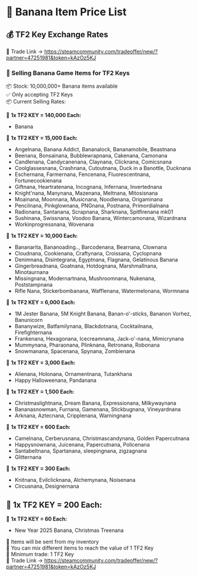# 🎯 Banana Item Price List  
## 💰 TF2 Key Exchange Rates

🔗 Trade Link → https://steamcommunity.com/tradeoffer/new/?partner=47251981&token=kAzOz5KJ

### 🎯 Selling Banana Game Items for TF2 Keys  
📦 Stock: 10,000,000+ Banana items available  
✅ Only accepting TF2 Keys  
📦 Current Selling Rates:

🔸 **1x TF2 KEY = 140,000 Each:**  
- Banana

🔸 **1x TF2 KEY = 15,000 Each:**  
- Angelnana, Banana Addict, Bananalock, Bananamobile, Beastnana  
- Beenana, Bonsainana, Bubblewrapnana, Cakenana, Camonana  
- Candlenana, Candycanenana, Claynana, Clicknana, Comicsnana  
- Coolglassesnana, Crashnana, Cutoutnana, Duck in a Banottle, Ducknana  
- Eschernana, Farmernana, Fencenana, Fluorescentnana, Fortunecookienana  
- Giftnana, Heartratenana, Incognana, Infernana, Invertednana  
- Knight'nana, Manynana, Mazenana, Meltnana, Mitosisnana  
- Moainana, Moonnana, Musicnana, Noodlenana, Origaminana  
- Pencilnana, Pinkglownana, PNGnana, Postnana, Primordialnana  
- Radionana, Santanana, Scrapnana, Sharknana, Spitfirenana mk01  
- Sushinana, Swissnana, Voodoo Banana, Wintercamonana, Wizardnana  
- Workinprogressnana, Wovenana

🔸 **1x TF2 KEY = 10,000 Each:**  
- Bananarita, Bananoading.., Barcodenana, Bearnana, Clownana  
- Cloudnana, Cookienana, Craftynana, Croissana, Cyclopnana  
- Denimnana, Disintegrana, Egyptnana, Flagnana, Gelatinous Banana  
- Gingerbreadnana, Goatnana, Hotdognana, Marshmallnana, Minotaurnana  
- Missingnana, Modernartnana, Mushroomnana, Nukenana, Poststampnana  
- Rifle Nana, Stickerbombanana, Wafflenana, Watermelonana, Wormnana

🔸 **1x TF2 KEY = 6,000 Each:**  
- 1M Jester Banana, 5M Knight Banana, Banan-o'-sticks, Bananon Vorhez, Banunicorn  
- Bananywize, Batfamilynana, Blackdotnana, Cocktailnana, Firefighternana  
- Frankenana, Hexagonana, Icecreamnana, Jack-o'-nana, Mimicrynana  
- Mummynana, Pharaonana, Plinknana, Retronana, Robonana  
- Snowmanana, Spacenana, Spynana, Zombienana

🔸 **1x TF2 KEY = 3,000 Each:**  
- Alienana, Holonana, Ornamentnana, Tutankhana
- Happy Halloweenana, Pandanana

🔸 **1x TF2 KEY = 1,500 Each:**  
- Christmaslightnana, Dream Banana, Expressionana, Milkywaynana
- Bananasnowman, Furnana, Gamenana, Stickbugnana, Vineyardnana
- Arknana, Aztecnana, Cripplenana, Warningnana

🔸 **1x TF2 KEY = 600 Each:**  
- Camelnana, Cerberusnana, Christmascandynana, Golden Papercutnana  
- Happysnownana, Juicenana, Papercutnana, Policenana  
- Santabeltnana, Spartanana, sleepingnana, zigzagnana
- Glitternana

🔸 **1x TF2 KEY = 300 Each:**  
- Knitnana, Evilclicknana, Alchemynana, Noisenana
- Circusnana, Designernana

🔸 **1x TF2 KEY = 200 Each:**  
- 

🔸 **1x TF2 KEY = 60 Each:**  
- New Year 2025 Banana, Christmas Treenana

💼 Items will be sent from my inventory  
📌 You can mix different items to reach the value of 1 TF2 Key  
📌 Minimum trade: 1 TF2 Key  
🔗 Trade Link → https://steamcommunity.com/tradeoffer/new/?partner=47251981&token=kAzOz5KJ
